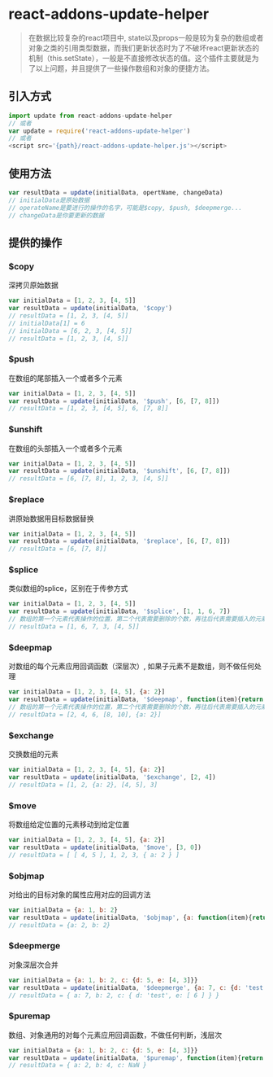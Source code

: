 # react-addons-update-helper
> 在数据比较复杂的react项目中, state以及props一般是较为复杂的数组或者对象之类的引用类型数据，而我们更新状态时为了不破坏react更新状态的机制（this.setState），一般是不直接修改状态的值。这个插件主要就是为了以上问题，并且提供了一些操作数组和对象的便捷方法。

## 引入方式
```javascript
import update from react-addons-update-helper
// 或者
var update = require('react-addons-update-helper')
// 或者
<script src='{path}/react-addons-update-helper.js'></script>
```
## 使用方法
```javascript
var resultData = update(initialData, opertName, changeData)
// initialData是原始数据
// operateName是要进行的操作的名字，可能是$copy, $push, $deepmerge...
// changeData是你要更新的数据
```

## 提供的操作
### $copy
深拷贝原始数据
```javascript
var initialData = [1, 2, 3, [4, 5]]
var resultData = update(initialData, '$copy')
// resultData = [1, 2, 3, [4, 5]]
// initialData[1] = 6
// initialData = [6, 2, 3, [4, 5]]
// resultData = [1, 2, 3, [4, 5]]
```

### $push
在数组的尾部插入一个或者多个元素
```javascript
var initialData = [1, 2, 3, [4, 5]]
var resultData = update(initialData, '$push', [6, [7, 8]])
// resultData = [1, 2, 3, [4, 5], 6, [7, 8]]
```

### $unshift
在数组的头部插入一个或者多个元素
```javascript
var initialData = [1, 2, 3, [4, 5]]
var resultData = update(initialData, '$unshift', [6, [7, 8]])
// resultData = [6, [7, 8], 1, 2, 3, [4, 5]]
```

### $replace
讲原始数据用目标数据替换
```javascript
var initialData = [1, 2, 3, [4, 5]]
var resultData = update(initialData, '$replace', [6, [7, 8]])
// resultData = [6, [7, 8]]
```

### $splice
类似数组的splice，区别在于传参方式
```javascript
var initialData = [1, 2, 3, [4, 5]]
var resultData = update(initialData, '$splice', [1, 1, 6, 7])
// 数组的第一个元素代表操作的位置，第二个代表需要删除的个数，再往后代表需要插入的元素
// resultData = [1, 6, 7, 3, [4, 5]]
```

### $deepmap
对数组的每个元素应用回调函数（深层次）, 如果子元素不是数组，则不做任何处理
```javascript
var initialData = [1, 2, 3, [4, 5], {a: 2}]
var resultData = update(initialData, '$deepmap', function(item){return item * 2 })
// 数组的第一个元素代表操作的位置，第二个代表需要删除的个数，再往后代表需要插入的元素
// resultData = [2, 4, 6, [8, 10], {a: 2}]
```

### $exchange
交换数组的元素
```javascript
var initialData = [1, 2, 3, [4, 5], {a: 2}]
var resultData = update(initialData, '$exchange', [2, 4])
// resultData = [1, 2, {a: 2}, [4, 5], 3]
```

### $move
将数组给定位置的元素移动到给定位置
```javascript
var initialData = [1, 2, 3, [4, 5], {a: 2}]
var resultData = update(initialData, '$move', [3, 0])
// resultData = [ [ 4, 5 ], 1, 2, 3, { a: 2 } ]
```

### $objmap
对给出的目标对象的属性应用对应的回调方法
```javascript
var initialData = {a: 1, b: 2}
var resultData = update(initialData, '$objmap', {a: function(item){return item * 2 }})
// resultData = {a: 2, b: 2}
```

### $deepmerge
对象深层次合并
```javascript
var initialData = {a: 1, b: 2, c: {d: 5, e: [4, 3]}}
var resultData = update(initialData, '$deepmerge', {a: 7, c: {d: 'test', e: [6]}})
// resultData = { a: 7, b: 2, c: { d: 'test', e: [ 6 ] } }
```

### $puremap
数组、对象通用的对每个元素应用回调函数，不做任何判断，浅层次
```javascript
var initialData = {a: 1, b: 2, c: {d: 5, e: [4, 3]}}
var resultData = update(initialData, '$puremap', function(item){return item * 2})
// resultData = { a: 2, b: 4, c: NaN }
```
